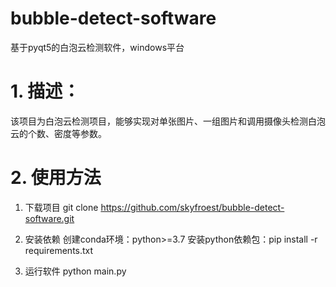 # bubble-detect-software
基于pyqt5的白泡云检测软件，windows平台
# 1. 描述：
该项目为白泡云检测项目，能够实现对单张图片、一组图片和调用摄像头检测白泡云的个数、密度等参数。
# 2. 使用方法
1. 下载项目
git clone https://github.com/skyfroest/bubble-detect-software.git
2. 安装依赖
创建conda环境：python>=3.7
安装python依赖包：pip install -r requirements.txt

3. 运行软件
python main.py
